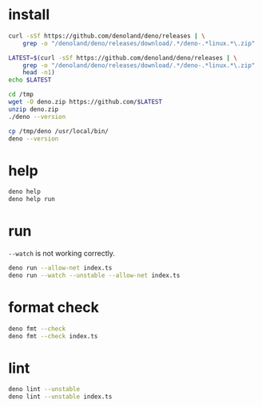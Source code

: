 install
=======
```bash
curl -sSf https://github.com/denoland/deno/releases | \
    grep -o "/denoland/deno/releases/download/.*/deno-.*linux.*\.zip"

LATEST=$(curl -sSf https://github.com/denoland/deno/releases | \
    grep -o "/denoland/deno/releases/download/.*/deno-.*linux.*\.zip" | \
    head -n1)
echo $LATEST

cd /tmp
wget -O deno.zip https://github.com/$LATEST
unzip deno.zip
./deno --version

cp /tmp/deno /usr/local/bin/
deno --version
```

help
====
```bash
deno help
deno help run
```

run
===
`--watch` is not working correctly.

```bash
deno run --allow-net index.ts
deno run --watch --unstable --allow-net index.ts
```

format check
============
```bash
deno fmt --check
deno fmt --check index.ts
```

lint
====
```bash
deno lint --unstable
deno lint --unstable index.ts
```
